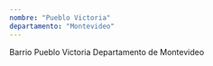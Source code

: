 ```yaml
---
nombre: "Pueblo Victoria"
departamento: "Montevideo"
---
```


Barrio Pueblo Victoria
Departamento de Montevideo
